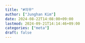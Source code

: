 ```yaml
---
title: "#의무"
author: ["Junghan Kim"]
date: 2024-08-22T14:08:00+09:00
lastmod: 2024-09-21T14:14:46+09:00
categories: ["meta"]
draft: false
---
```

